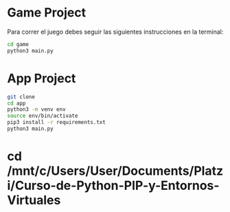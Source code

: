# Game Project

Para correr el juego debes seguir las siguientes instrucciones en la terminal:

```sh
cd game
python3 main.py
```


# App Project

```sh
git clone
cd app
python3 -m venv env
source env/bin/activate
pip3 install -r requirements.txt
python3 main.py
```
# cd /mnt/c/Users/User/Documents/Platzi/Curso-de-Python-PIP-y-Entornos-Virtuales